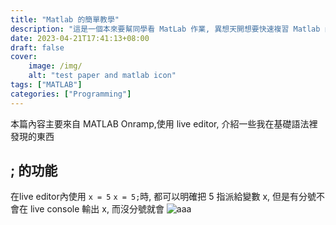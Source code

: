 ```yaml
---
title: "Matlab 的簡單教學"
description: "這是一個本來要幫同學看 MatLab 作業, 異想天開想要快速複習 Matlab 內容,結果根本沒幫到同學的筆記"
date: 2023-04-21T17:41:13+08:00
draft: false
cover: 
    image: /img/
    alt: "test paper and matlab icon"
tags: ["MATLAB"]
categories: ["Programming"]
---
```

本篇內容主要來自 MATLAB Onramp,使用 live editor, 介紹一些我在基礎語法裡發現的東西
## ; 的功能
在live editor內使用 `x = 5` `x = 5;`時, 都可以明確把 5 指派給變數 x, 但是有分號不會在 live console 輸出 x, 而沒分號就會 
![aaa](../image/cammar.png)